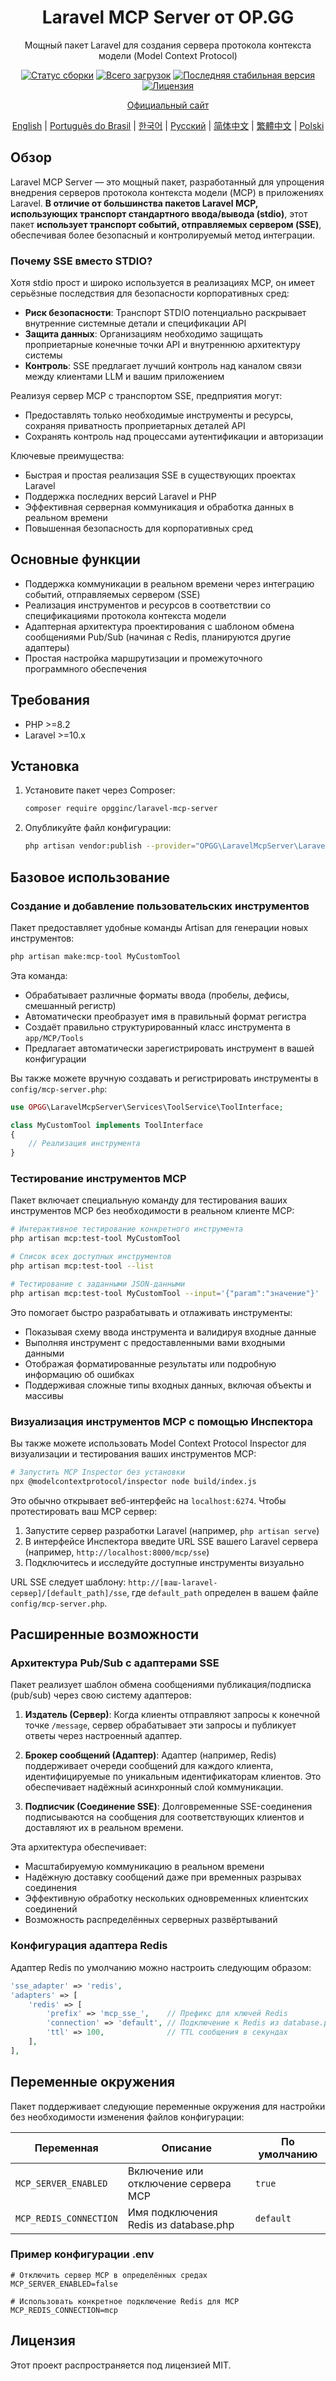 <h1 align="center">Laravel MCP Server от OP.GG</h1>

<p align="center">
  Мощный пакет Laravel для создания сервера протокола контекста модели (Model Context Protocol)
</p>

<p align="center">
<a href="https://github.com/opgginc/laravel-mcp-server/actions"><img src="https://github.com/opgginc/laravel-mcp-server/actions/workflows/tests.yml/badge.svg" alt="Статус сборки"></a>
<a href="https://packagist.org/packages/opgginc/laravel-mcp-server"><img src="https://img.shields.io/packagist/dt/opgginc/laravel-mcp-server" alt="Всего загрузок"></a>
<a href="https://packagist.org/packages/opgginc/laravel-mcp-server"><img src="https://img.shields.io/packagist/v/opgginc/laravel-mcp-server" alt="Последняя стабильная версия"></a>
<a href="https://packagist.org/packages/opgginc/laravel-mcp-server"><img src="https://img.shields.io/packagist/l/opgginc/laravel-mcp-server" alt="Лицензия"></a>
</p>

<p align="center">
<a href="https://op.gg/open-source/laravel-mcp-server">Официальный сайт</a>
</p>

<p align="center">
  <a href="README.md">English</a> |
  <a href="README.pt-BR.md">Português do Brasil</a> |
  <a href="README.ko.md">한국어</a> |
  <a href="README.ru.md">Русский</a> |
  <a href="README.zh-CN.md">简体中文</a> |
  <a href="README.zh-TW.md">繁體中文</a> |
  <a href="README.pl.md">Polski</a>
</p>

## Обзор

Laravel MCP Server — это мощный пакет, разработанный для упрощения внедрения серверов протокола контекста модели (MCP) в приложениях Laravel. **В отличие от большинства пакетов Laravel MCP, использующих транспорт стандартного ввода/вывода (stdio)**, этот пакет **использует транспорт событий, отправляемых сервером (SSE)**, обеспечивая более безопасный и контролируемый метод интеграции.

### Почему SSE вместо STDIO?

Хотя stdio прост и широко используется в реализациях MCP, он имеет серьёзные последствия для безопасности корпоративных сред:

- **Риск безопасности**: Транспорт STDIO потенциально раскрывает внутренние системные детали и спецификации API
- **Защита данных**: Организациям необходимо защищать проприетарные конечные точки API и внутреннюю архитектуру системы
- **Контроль**: SSE предлагает лучший контроль над каналом связи между клиентами LLM и вашим приложением

Реализуя сервер MCP с транспортом SSE, предприятия могут:

- Предоставлять только необходимые инструменты и ресурсы, сохраняя приватность проприетарных деталей API
- Сохранять контроль над процессами аутентификации и авторизации

Ключевые преимущества:

- Быстрая и простая реализация SSE в существующих проектах Laravel
- Поддержка последних версий Laravel и PHP
- Эффективная серверная коммуникация и обработка данных в реальном времени
- Повышенная безопасность для корпоративных сред

## Основные функции

- Поддержка коммуникации в реальном времени через интеграцию событий, отправляемых сервером (SSE)
- Реализация инструментов и ресурсов в соответствии со спецификациями протокола контекста модели
- Адаптерная архитектура проектирования с шаблоном обмена сообщениями Pub/Sub (начиная с Redis, планируются другие адаптеры)
- Простая настройка маршрутизации и промежуточного программного обеспечения

## Требования

- PHP >=8.2
- Laravel >=10.x

## Установка

1. Установите пакет через Composer:

   ```bash
   composer require opgginc/laravel-mcp-server
   ```

2. Опубликуйте файл конфигурации:
   ```bash
   php artisan vendor:publish --provider="OPGG\LaravelMcpServer\LaravelMcpServerServiceProvider"
   ```

## Базовое использование

### Создание и добавление пользовательских инструментов

Пакет предоставляет удобные команды Artisan для генерации новых инструментов:

```bash
php artisan make:mcp-tool MyCustomTool
```

Эта команда:

- Обрабатывает различные форматы ввода (пробелы, дефисы, смешанный регистр)
- Автоматически преобразует имя в правильный формат регистра
- Создаёт правильно структурированный класс инструмента в `app/MCP/Tools`
- Предлагает автоматически зарегистрировать инструмент в вашей конфигурации

Вы также можете вручную создавать и регистрировать инструменты в `config/mcp-server.php`:

```php
use OPGG\LaravelMcpServer\Services\ToolService\ToolInterface;

class MyCustomTool implements ToolInterface
{
    // Реализация инструмента
}
```

### Тестирование инструментов MCP

Пакет включает специальную команду для тестирования ваших инструментов MCP без необходимости в реальном клиенте MCP:

```bash
# Интерактивное тестирование конкретного инструмента
php artisan mcp:test-tool MyCustomTool

# Список всех доступных инструментов
php artisan mcp:test-tool --list

# Тестирование с заданными JSON-данными
php artisan mcp:test-tool MyCustomTool --input='{"param":"значение"}'
```

Это помогает быстро разрабатывать и отлаживать инструменты:

- Показывая схему ввода инструмента и валидируя входные данные
- Выполняя инструмент с предоставленными вами входными данными
- Отображая форматированные результаты или подробную информацию об ошибках
- Поддерживая сложные типы входных данных, включая объекты и массивы

### Визуализация инструментов MCP с помощью Инспектора

Вы также можете использовать Model Context Protocol Inspector для визуализации и тестирования ваших инструментов MCP:

```bash
# Запустить MCP Inspector без установки
npx @modelcontextprotocol/inspector node build/index.js
```

Это обычно открывает веб-интерфейс на `localhost:6274`. Чтобы протестировать ваш MCP сервер:

1. Запустите сервер разработки Laravel (например, `php artisan serve`)
2. В интерфейсе Инспектора введите URL SSE вашего Laravel сервера (например, `http://localhost:8000/mcp/sse`)
3. Подключитесь и исследуйте доступные инструменты визуально

URL SSE следует шаблону: `http://[ваш-laravel-сервер]/[default_path]/sse`, где `default_path` определен в вашем файле `config/mcp-server.php`.

## Расширенные возможности

### Архитектура Pub/Sub с адаптерами SSE

Пакет реализует шаблон обмена сообщениями публикация/подписка (pub/sub) через свою систему адаптеров:

1. **Издатель (Сервер)**: Когда клиенты отправляют запросы к конечной точке `/message`, сервер обрабатывает эти запросы и публикует ответы через настроенный адаптер.

2. **Брокер сообщений (Адаптер)**: Адаптер (например, Redis) поддерживает очереди сообщений для каждого клиента, идентифицируемые по уникальным идентификаторам клиентов. Это обеспечивает надёжный асинхронный слой коммуникации.

3. **Подписчик (Соединение SSE)**: Долговременные SSE-соединения подписываются на сообщения для соответствующих клиентов и доставляют их в реальном времени.

Эта архитектура обеспечивает:

- Масштабируемую коммуникацию в реальном времени
- Надёжную доставку сообщений даже при временных разрывах соединения
- Эффективную обработку нескольких одновременных клиентских соединений
- Возможность распределённых серверных развёртываний

### Конфигурация адаптера Redis

Адаптер Redis по умолчанию можно настроить следующим образом:

```php
'sse_adapter' => 'redis',
'adapters' => [
    'redis' => [
        'prefix' => 'mcp_sse_',    // Префикс для ключей Redis
        'connection' => 'default', // Подключение к Redis из database.php
        'ttl' => 100,              // TTL сообщения в секундах
    ],
],
```

## Переменные окружения

Пакет поддерживает следующие переменные окружения для настройки без необходимости изменения файлов конфигурации:

| Переменная | Описание | По умолчанию |
|----------|-------------|--------|
| `MCP_SERVER_ENABLED` | Включение или отключение сервера MCP | `true` |
| `MCP_REDIS_CONNECTION` | Имя подключения Redis из database.php | `default` |

### Пример конфигурации .env

```
# Отключить сервер MCP в определённых средах
MCP_SERVER_ENABLED=false

# Использовать конкретное подключение Redis для MCP
MCP_REDIS_CONNECTION=mcp
```

## Лицензия

Этот проект распространяется под лицензией MIT.
